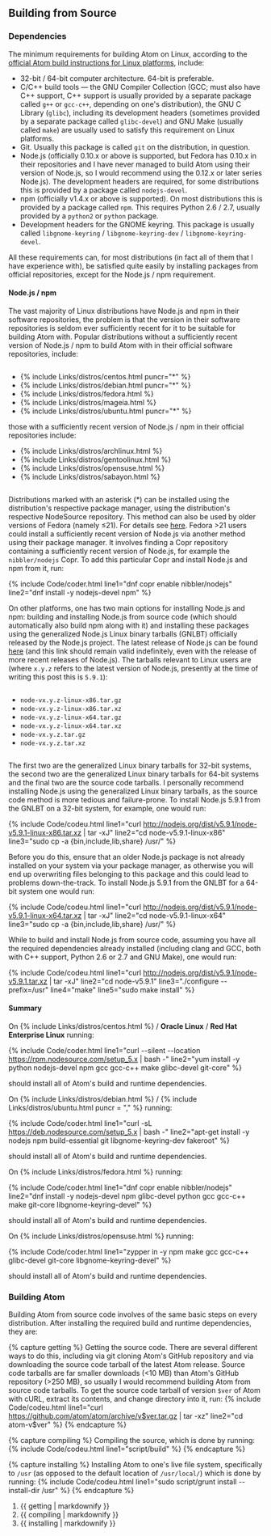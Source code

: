## Building from Source

### Dependencies
The minimum requirements for building Atom on Linux, according to the [official Atom build instructions for Linux platforms](https://github.com/atom/atom/blob/master/docs/build-instructions/linux.md), include:

* 32-bit / 64-bit computer architecture. 64-bit is preferable.
* C/C++ build tools &mdash; the GNU Compiler Collection (GCC; must also have C++ support, C++ support is usually provided by a separate package called `g++` or `gcc-c++`, depending on one's distribution), the GNU C Library (`glibc`), including its development headers (sometimes provided by a separate package called `glibc-devel`) and GNU Make (usually called `make`) are usually used to satisfy this requirement on Linux platforms.
* Git. Usually this package is called `git` on the distribution, in question.
* Node.js (officially 0.10.x or above is supported, but Fedora has 0.10.x in their repositories and I have never managed to build Atom using their version of Node.js, so I would recommend using the 0.12.x or later series Node.js). The development headers are required, for some distributions this is provided by a package called `nodejs-devel`.
* npm (officially v1.4.x or above is supported). On most distributions this is provided by a package called `npm`. This requires Python 2.6 / 2.7, usually provided by a `python2` or `python` package.
* Development headers for the GNOME keyring. This package is usually called `libgnome-keyring` / `libgnome-keyring-dev` / `libgnome-keyring-devel`.

All these requirements can, for most distributions (in fact all of them that I have experience with), be satisfied quite easily by installing packages from official repositories, except for the Node.js / npm requirement.

#### Node.js / npm
The vast majority of Linux distributions have Node.js and npm in their software repositories, the problem is that the version in their software repositories is seldom ever sufficiently recent for it to be suitable for building Atom with. Popular distributions without a sufficiently recent version of Node.js / npm to build Atom with in their official software repositories, include:
<div class="div-col columns column-count column-count-6" style="-moz-column-count: 6; -webkit-column-count: 6; column-count: 6;">
  <ul>
    <li>{% include Links/distros/centos.html puncr="&#42;" %}</li>
    <li>{% include Links/distros/debian.html puncr="&#42;" %}</li>
    <li>{% include Links/distros/fedora.html %}</li>
    <li>{% include Links/distros/mageia.html %}</li>
    <li>{% include Links/distros/ubuntu.html puncr="&#42;" %}</li>
  </ul>
</div>
those with a sufficiently recent version of Node.js / npm in their official repositories include:
<div class="div-col columns column-count column-count-5" style="-moz-column-count: 5; -webkit-column-count: 5; column-count: 5;">
  <ul>
    <li>{% include Links/distros/archlinux.html %}</li>
    <li>{% include Links/distros/gentoolinux.html %}</li>
    <li>{% include Links/distros/opensuse.html %}</li>
    <li>{% include Links/distros/sabayon.html %}</li>
  </ul>
</div>

Distributions marked with an asterisk (&#42;) can be installed using the distribution's respective package manager, using the distribution's respective NodeSource repository. This method can also be used by older versions of Fedora (namely &le;21). For details see [here](https://nodejs.org/en/download/package-manager/). Fedora &gt;21 users could install a sufficiently recent version of Node.js via another method using their package manager. It involves finding a Copr repository containing a sufficiently recent version of Node.js, for example the `nibbler/nodejs` Copr. To add this particular Copr and install Node.js and npm from it, run:

{% include Code/coder.html line1="dnf copr enable nibbler/nodejs" line2="dnf install -y nodejs-devel npm" %}

On other platforms, one has two main options for installing Node.js and npm: building and installing Node.js from source code (which should automatically also build npm along with it) and installing these packages using the generalized Node.js Linux binary tarballs (GNLBT) officially released by the Node.js project. The latest release of Node.js can be found [here](http://nodejs.org/dist/latest/) (and this link should remain valid indefinitely, even with the release of more recent releases of Node.js). The tarballs relevant to Linux users are (where `x.y.z` refers to the latest version of Node.js, presently at the time of writing this post this is `5.9.1`):

<div class="div-col columns column-count column-count-2" style="-moz-column-count: 2; -webkit-column-count: 2; column-count: 2;">
  <ul>
    <li><code>node-vx.y.z-linux-x86.tar.gz</code></li>
    <li><code>node-vx.y.z-linux-x86.tar.xz</code></li>
    <li><code>node-vx.y.z-linux-x64.tar.gz</code></li>
    <li><code>node-vx.y.z-linux-x64.tar.xz</code></li>
    <li><code>node-vx.y.z.tar.gz</code></li>
    <li><code>node-vx.y.z.tar.xz</code></li>
  </ul>
</div>

The first two are the generalized Linux binary tarballs for 32-bit systems, the second two are the generalized Linux binary tarballs for 64-bit systems and the final two are the source code tarballs. I personally recommend installing Node.js using the generalized Linux binary tarballs, as the source code method is more tedious and failure-prone. To install Node.js 5.9.1 from the GNLBT on a 32-bit system, for example, one would run:

{% include Code/codeu.html line1="curl http://nodejs.org/dist/v5.9.1/node-v5.9.1-linux-x86.tar.xz | tar -xJ" line2="cd node-v5.9.1-linux-x86" line3="sudo cp -a {bin,include,lib,share} /usr/" %}

Before you do this, ensure that an older Node.js package is not already installed on your system via your package manager, as otherwise you will end up overwriting files belonging to this package and this could lead to problems down-the-track. To install Node.js 5.9.1 from the GNLBT for a 64-bit system one would run:

{% include Code/codeu.html line1="curl http://nodejs.org/dist/v5.9.1/node-v5.9.1-linux-x64.tar.xz | tar -xJ" line2="cd node-v5.9.1-linux-x64" line3="sudo cp -a {bin,include,lib,share} /usr/" %}

While to build and install Node.js from source code, assuming you have all the required dependencies already installed (including clang and GCC, both with C++ support, Python 2.6 or 2.7 and GNU Make), one would run:

{% include Code/codeu.html line1="curl http://nodejs.org/dist/v5.9.1/node-v5.9.1.tar.xz | tar -xJ" line2="cd node-v5.9.1" line3="./configure --prefix=/usr" line4="make" line5="sudo make install" %}

#### Summary
On {% include Links/distros/centos.html %} / **Oracle Linux** / **Red Hat Enterprise Linux** running:

{% include Code/coder.html line1="curl --silent --location https://rpm.nodesource.com/setup_5.x | bash -" line2="yum install -y python nodejs-devel npm gcc gcc-c++ make glibc-devel git-core" %}

should install all of Atom's build and runtime dependencies.

On {% include Links/distros/debian.html %} / {% include Links/distros/ubuntu.html puncr = "," %} running:

{% include Code/coder.html line1="curl -sL https://deb.nodesource.com/setup_5.x | bash -" line2="apt-get install -y nodejs npm build-essential git libgnome-keyring-dev fakeroot" %}

should install all of Atom's build and runtime dependencies.

On {% include Links/distros/fedora.html %} running:

{% include Code/coder.html line1="dnf copr enable nibbler/nodejs" line2="dnf install -y nodejs-devel npm glibc-devel python gcc gcc-c++ make git-core libgnome-keyring-devel" %}

should install all of Atom's build and runtime dependencies.

On {% include Links/distros/opensuse.html %} running:

{% include Code/coder.html line1="zypper in -y npm make gcc gcc-c++ glibc-devel git-core libgnome-keyring-devel" %}

should install all of Atom's build and runtime dependencies.

### Building Atom
Building Atom from source code involves of the same basic steps on every distribution. After installing the required build and runtime dependencies, they are:

{% capture getting %}
Getting the source code. There are several different ways to do this, including via git cloning Atom's GitHub repository and via downloading the source code tarball of the latest Atom release. Source code tarballs are far smaller downloads (<10 MB) than Atom's GitHub repository (>250 MB), so usually I would recommend building Atom from source code tarballs. To get the source code tarball of version `$ver` of Atom with cURL, extract its contents, and change directory into it, run:
{% include Code/codeu.html line1="curl https://github.com/atom/atom/archive/v$ver.tar.gz | tar -xz" line2="cd atom-v$ver" %}
{% endcapture %}

{% capture compiling %}
Compiling the source, which is done by running:
{% include Code/codeu.html line1="script/build" %}
{% endcapture %}

{% capture installing %}
Installing Atom to one's live file system, specifically to `/usr` (as opposed to the default location of `/usr/local/`) which is done by running:
{% include Code/codeu.html line1="sudo script/grunt install --install-dir /usr" %}
{% endcapture %}
<ol>
  <li>{{ getting | markdownify }}</li>
  <li>{{ compiling | markdownify }}</li>
  <li>{{ installing | markdownify }}</li>
</ol>
